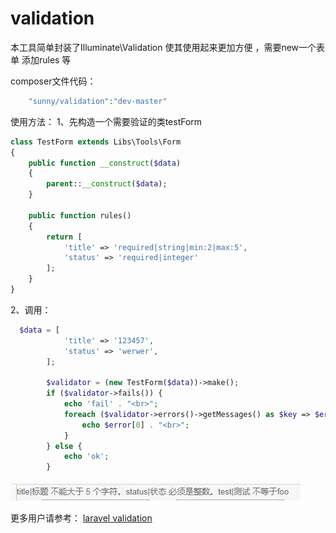 # validation
本工具简单封装了Illuminate\Validation 使其使用起来更加方便 ，需要new一个表单 添加rules 等

composer文件代码：
```php
    "sunny/validation":"dev-master"
```

使用方法：
1、先构造一个需要验证的类testForm
```php
class TestForm extends Libs\Tools\Form
{
    public function __construct($data)
    {
        parent::__construct($data);
    }

    public function rules()
    {
        return [
            'title' => 'required|string|min:2|max:5',
            'status' => 'required|integer'
        ];
    }
}
```

2、调用：
```php
  $data = [
            'title' => '123457',
            'status' => 'werwer',
        ];

        $validator = (new TestForm($data))->make();
        if ($validator->fails()) {
            echo 'fail' . "<br>";
            foreach ($validator->errors()->getMessages() as $key => $error) {
                echo $error[0] . "<br>";
            }
        } else {
            echo 'ok';
        }
```


![运行效果图](run.png "运行效果图")
 
更多用户请参考：
 [laravel validation](https://docs.golaravel.com/docs/5.0/validation/ "laravel validation")